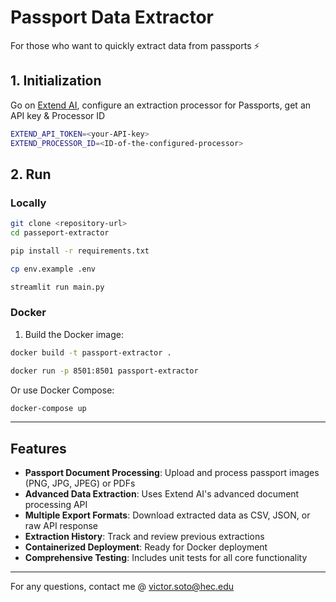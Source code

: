 # Passport Data Extractor

For those who want to quickly extract data from passports ⚡️

## 1. Initialization

Go on [Extend AI](https://extend.ai), configure an extraction processor for Passports, get an API key & Processor ID

```bash
EXTEND_API_TOKEN=<your-API-key>
EXTEND_PROCESSOR_ID=<ID-of-the-configured-processor>
```

## 2. Run

### Locally

```bash
git clone <repository-url>
cd passeport-extractor

pip install -r requirements.txt

cp env.example .env

streamlit run main.py
```

### Docker

1. Build the Docker image:
```bash
docker build -t passport-extractor .

docker run -p 8501:8501 passport-extractor
```

Or use Docker Compose:
```bash
docker-compose up
```
---

## Features

- **Passport Document Processing**: Upload and process passport images (PNG, JPG, JPEG) or PDFs
- **Advanced Data Extraction**: Uses Extend AI's advanced document processing API
- **Multiple Export Formats**: Download extracted data as CSV, JSON, or raw API response
- **Extraction History**: Track and review previous extractions
- **Containerized Deployment**: Ready for Docker deployment
- **Comprehensive Testing**: Includes unit tests for all core functionality

---

For any questions, contact me @ victor.soto@hec.edu